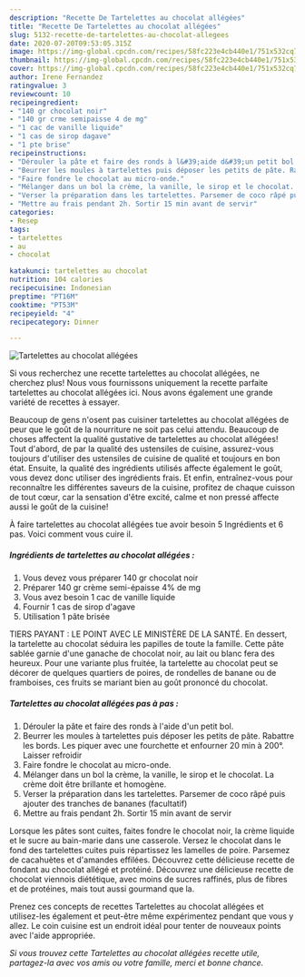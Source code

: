```yaml
---
description: "Recette De Tartelettes au chocolat allégées"
title: "Recette De Tartelettes au chocolat allégées"
slug: 5132-recette-de-tartelettes-au-chocolat-allegees
date: 2020-07-20T09:53:05.315Z
image: https://img-global.cpcdn.com/recipes/58fc223e4cb440e1/751x532cq70/tartelettes-au-chocolat-allegees-photo-principale-de-la-recette.jpg
thumbnail: https://img-global.cpcdn.com/recipes/58fc223e4cb440e1/751x532cq70/tartelettes-au-chocolat-allegees-photo-principale-de-la-recette.jpg
cover: https://img-global.cpcdn.com/recipes/58fc223e4cb440e1/751x532cq70/tartelettes-au-chocolat-allegees-photo-principale-de-la-recette.jpg
author: Irene Fernandez
ratingvalue: 3
reviewcount: 10
recipeingredient:
- "140 gr chocolat noir"
- "140 gr crme semipaisse 4 de mg"
- "1 cac de vanille liquide"
- "1 cas de sirop dagave"
- "1 pte brise"
recipeinstructions:
- "Dérouler la pâte et faire des ronds à l&#39;aide d&#39;un petit bol."
- "Beurrer les moules à tartelettes puis déposer les petits de pâte. Rabattre les bords. Les piquer avec une fourchette et enfourner 20 min à 200°. Laisser refroidir"
- "Faire fondre le chocolat au micro-onde."
- "Mélanger dans un bol la crème, la vanille, le sirop et le chocolat. La crème doit être brillante et homogène."
- "Verser la préparation dans les tartelettes. Parsemer de coco râpé puis ajouter des tranches de bananes (facultatif)"
- "Mettre au frais pendant 2h. Sortir 15 min avant de servir"
categories:
- Resep
tags:
- tartelettes
- au
- chocolat

katakunci: tartelettes au chocolat 
nutrition: 104 calories
recipecuisine: Indonesian
preptime: "PT16M"
cooktime: "PT53M"
recipeyield: "4"
recipecategory: Dinner

---
```



![Tartelettes au chocolat allégées](https://img-global.cpcdn.com/recipes/58fc223e4cb440e1/751x532cq70/tartelettes-au-chocolat-allegees-photo-principale-de-la-recette.jpg)

Si vous recherchez une recette tartelettes au chocolat allégées, ne cherchez plus! Nous vous fournissons uniquement la recette parfaite tartelettes au chocolat allégées ici. Nous avons également une grande variété de recettes à essayer.

Beaucoup de gens n'osent pas cuisiner tartelettes au chocolat allégées de peur que le goût de la nourriture ne soit pas celui attendu. Beaucoup de choses affectent la qualité gustative de tartelettes au chocolat allégées! Tout d'abord, de par la qualité des ustensiles de cuisine, assurez-vous toujours d'utiliser des ustensiles de cuisine de qualité et toujours en bon état. Ensuite, la qualité des ingrédients utilisés affecte également le goût, vous devez donc utiliser des ingrédients frais. Et enfin, entraînez-vous pour reconnaître les différentes saveurs de la cuisine, profitez de chaque cuisson de tout cœur, car la sensation d'être excité, calme et non pressé affecte aussi le goût de la cuisine!

<!--inarticleads1-->

À faire tartelettes au chocolat allégées tue avoir besoin 5 Ingrédients et 6 pas. Voici comment vous cuire il.

##### Ingrédients de tartelettes au chocolat allégées :

1. Vous devez vous préparer 140 gr chocolat noir
1. Préparer 140 gr crème semi-épaisse 4% de mg
1. Vous avez besoin 1 cac de vanille liquide
1. Fournir 1 cas de sirop d&#39;agave
1. Utilisation 1 pâte brisée


TIERS PAYANT : LE POINT AVEC LE MINISTÈRE DE LA SANTÉ. En dessert, la tartelette au chocolat séduira les papilles de toute la famille. Cette pâte sablée garnie d&#39;une ganache de chocolat noir, au lait ou blanc fera des heureux. Pour une variante plus fruitée, la tartelette au chocolat peut se décorer de quelques quartiers de poires, de rondelles de banane ou de framboises, ces fruits se mariant bien au goût prononcé du chocolat. 

<!--inarticleads2-->

##### Tartelettes au chocolat allégées pas à pas :

1. Dérouler la pâte et faire des ronds à l&#39;aide d&#39;un petit bol.
1. Beurrer les moules à tartelettes puis déposer les petits de pâte. Rabattre les bords. Les piquer avec une fourchette et enfourner 20 min à 200°. Laisser refroidir
1. Faire fondre le chocolat au micro-onde.
1. Mélanger dans un bol la crème, la vanille, le sirop et le chocolat. La crème doit être brillante et homogène.
1. Verser la préparation dans les tartelettes. Parsemer de coco râpé puis ajouter des tranches de bananes (facultatif)
1. Mettre au frais pendant 2h. Sortir 15 min avant de servir


Lorsque les pâtes sont cuites, faites fondre le chocolat noir, la crème liquide et le sucre au bain-marie dans une casserole. Versez le chocolat dans le fond des tartelettes cuites puis répartissez les lamelles de poire. Parsemez de cacahuètes et d&#39;amandes effilées. Découvrez cette délicieuse recette de fondant au chocolat allégé et protéiné. Découvrez une délicieuse recette de chocolat viennois diététique, avec moins de sucres raffinés, plus de fibres et de protéines, mais tout aussi gourmand que la. 

<!--inarticleads1-->

<p>
Prenez ces concepts de recettes Tartelettes au chocolat allégées et utilisez-les également et peut-être même expérimentez pendant que vous y allez. Le coin cuisine est un endroit idéal pour tenter de nouveaux points avec l'aide appropriée.
</p>

<p>
<i>Si vous trouvez cette Tartelettes au chocolat allégées recette utile, partagez-la avec vos amis ou votre famille, merci et bonne chance.</i>
</p>
